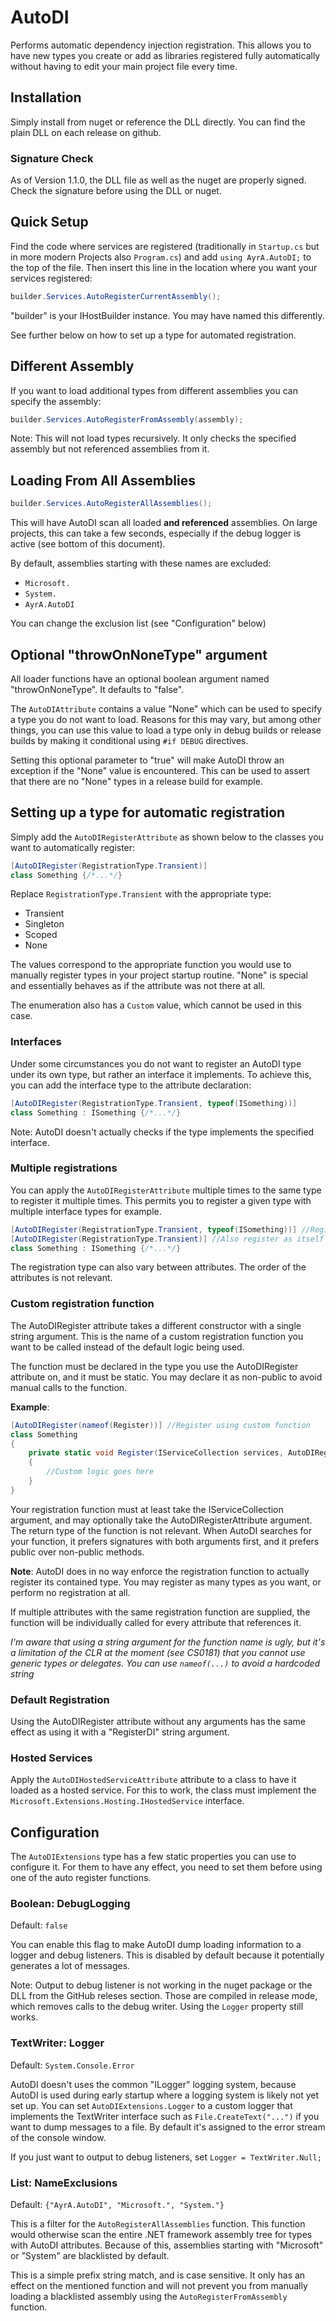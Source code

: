 # AutoDI

Performs automatic dependency injection registration.
This allows you to have new types you create or add as libraries registered fully automatically without having to edit your main project file every time.

## Installation

Simply install from nuget or reference the DLL directly.
You can find the plain DLL on each release on github.

### Signature Check

As of Version 1.1.0, the DLL file as well as the nuget are properly signed.
Check the signature before using the DLL or nuget.

## Quick Setup

Find the code where services are registered
(traditionally in `Startup.cs` but in more modern Projects also `Program.cs`)
and add `using AyrA.AutoDI;` to the top of the file.
Then insert this line in the location where you want your services registered:

```C#
builder.Services.AutoRegisterCurrentAssembly();
```

"builder" is your IHostBuilder instance. You may have named this differently.

See further below on how to set up a type for automated registration.

## Different Assembly

If you want to load additional types from different assemblies
you can specify the assembly:

```C#
builder.Services.AutoRegisterFromAssembly(assembly);
```

Note: This will not load types recursively.
It only checks the specified assembly but not referenced assemblies from it.

## Loading From All Assemblies

```C#
builder.Services.AutoRegisterAllAssemblies();
```

This will have AutoDI scan all loaded **and referenced** assemblies.
On large projects, this can take a few seconds,
especially if the debug logger is active (see bottom of this document).

By default, assemblies starting with these names are excluded:

- `Microsoft.`
- `System.`
- `AyrA.AutoDI`

You can change the exclusion list (see "Configuration" below)

## Optional "throwOnNoneType" argument

All loader functions have an optional boolean argument named "throwOnNoneType".
It defaults to "false".

The `AutoDIAttribute` contains a value "None" which can be used to specify a type you do not want to load.
Reasons for this may vary, but among other things,
you can use this value to load a type only in debug builds or release builds
by making it conditional using `#if DEBUG` directives.

Setting this optional parameter to "true" will make AutoDI throw an exception if the "None" value is encountered.
This can be used to assert that there are no "None" types in a release build for example.

## Setting up a type for automatic registration

Simply add the `AutoDIRegisterAttribute` as shown below to the classes you want to automatically register:

```C#
[AutoDIRegister(RegistrationType.Transient)]
class Something {/*...*/}
```

Replace `RegistrationType.Transient` with the appropriate type:

- Transient
- Singleton
- Scoped
- None

The values correspond to the appropriate function you would use to manually register types in your project startup routine.
"None" is special and essentially behaves as if the attribute was not there at all.

The enumeration also has a `Custom` value, which cannot be used in this case.

### Interfaces

Under some circumstances you do not want to register an AutoDI type under its own type,
but rather an interface it implements.
To achieve this, you can add the interface type to the attribute declaration:

```C#
[AutoDIRegister(RegistrationType.Transient, typeof(ISomething))]
class Something : ISomething {/*...*/}
```

Note: AutoDI doesn't actually checks if the type implements the specified interface.

### Multiple registrations

You can apply the `AutoDIRegisterAttribute` multiple times to the same type to register it multiple times.
This permits you to register a given type with multiple interface types for example.

```C#
[AutoDIRegister(RegistrationType.Transient, typeof(ISomething))] //Register as ISomething
[AutoDIRegister(RegistrationType.Transient)] //Also register as itself
class Something : ISomething {/*...*/}
```

The registration type can also vary between attributes.
The order of the attributes is not relevant.

### Custom registration function

The AutoDIRegister attribute takes a different constructor with a single string argument.
This is the name of a custom registration function you want to be called instead of the default logic being used.

The function must be declared in the type you use the AutoDIRegister attribute on, and it must be static.
You may declare it as non-public to avoid manual calls to the function.

**Example**:

```C#
[AutoDIRegister(nameof(Register))] //Register using custom function
class Something
{
	private static void Register(IServiceCollection services, AutoDIRegisterAttribute attr)
	{
		//Custom logic goes here
	}
}
```

Your registration function must at least take the IServiceCollection argument,
and may optionally take the AutoDIRegisterAttribute argument.
The return type of the function is not relevant.
When AutoDI searches for your function, it prefers signatures with both arguments first,
and it prefers public over non-public methods.

**Note**: AutoDI does in no way enforce the registration function to actually register its contained type.
You may register as many types as you want, or perform no registration at all.

If multiple attributes with the same registration function are supplied,
the function will be individually called for every attribute that references it.

*I'm aware that using a string argument for the function name is ugly,
but it's a limitation of the CLR at the moment (see CS0181) that you cannot use generic types or delegates. You can use `nameof(...)` to avoid a hardcoded string*

### Default Registration

Using the AutoDIRegister attribute without any arguments
has the same effect as using it with a "RegisterDI" string argument.

### Hosted Services

Apply the `AutoDIHostedServiceAttribute` attribute to a class to have it loaded as a hosted service.
For this to work, the class must implement the `Microsoft.Extensions.Hosting.IHostedService` interface.

## Configuration

The `AutoDIExtensions` type has a few static properties you can use to configure it.
For them to have any effect, you need to set them before using one of the auto register functions.

### Boolean: DebugLogging

Default: `false` 

You can enable this flag to make AutoDI dump loading information to a logger and debug listeners.
This is disabled by default because it potentially generates a lot of messages.

Note: Output to debug listener is not working in the nuget package or the DLL from the GitHub releses section.
Those are compiled in release mode, which removes calls to the debug writer.
Using the `Logger` property still works.

### TextWriter: Logger

Default: `System.Console.Error`

AutoDI doesn't uses the common "ILogger" logging system,
because AutoDI is used during early startup where a logging system is likely not yet set up.
You can set `AutoDIExtensions.Logger` to a custom logger that implements the TextWriter interface
such as `File.CreateText("...")` if you want to dump messages to a file.
By default it's assigned to the error stream of the console window.

If you just want to output to debug listeners, set `Logger = TextWriter.Null;`

### List<string>: NameExclusions

Default: `{"AyrA.AutoDI", "Microsoft.", "System."}`

This is a filter for the `AutoRegisterAllAssemblies` function.
This function would otherwise scan the entire .NET framework assembly tree for types with AutoDI attributes.
Because of this, assemblies starting with "Microsoft" or "System" are blacklisted by default.

This is a simple prefix string match, and is case sensitive.
It only has an effect on the mentioned function and will not prevent you from manually loading
a blacklisted assembly using the `AutoRegisterFromAssembly` function.
